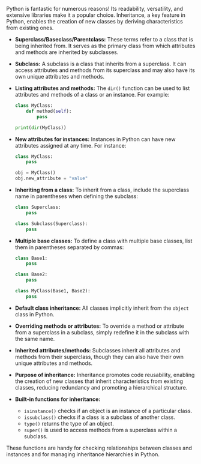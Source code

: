 Python is fantastic for numerous reasons! Its readability, versatility, and extensive libraries make it a popular choice. Inheritance, a key feature in Python, enables the creation of new classes by deriving characteristics from existing ones.

- **Superclass/Baseclass/Parentclass:** These terms refer to a class that is being inherited from. It serves as the primary class from which attributes and methods are inherited by subclasses.

- **Subclass:** A subclass is a class that inherits from a superclass. It can access attributes and methods from its superclass and may also have its own unique attributes and methods.

- **Listing attributes and methods:** The `dir()` function can be used to list attributes and methods of a class or an instance. For example:
  ```python
  class MyClass:
      def method(self):
          pass

  print(dir(MyClass))
  ```

- **New attributes for instances:** Instances in Python can have new attributes assigned at any time. For instance:
  ```python
  class MyClass:
      pass

  obj = MyClass()
  obj.new_attribute = "value"
  ```

- **Inheriting from a class:** To inherit from a class, include the superclass name in parentheses when defining the subclass:
  ```python
  class Superclass:
      pass

  class Subclass(Superclass):
      pass
  ```

- **Multiple base classes:** To define a class with multiple base classes, list them in parentheses separated by commas:
  ```python
  class Base1:
      pass

  class Base2:
      pass

  class MyClass(Base1, Base2):
      pass
  ```

- **Default class inheritance:** All classes implicitly inherit from the `object` class in Python.

- **Overriding methods or attributes:** To override a method or attribute from a superclass in a subclass, simply redefine it in the subclass with the same name.

- **Inherited attributes/methods:** Subclasses inherit all attributes and methods from their superclass, though they can also have their own unique attributes and methods.

- **Purpose of inheritance:** Inheritance promotes code reusability, enabling the creation of new classes that inherit characteristics from existing classes, reducing redundancy and promoting a hierarchical structure.

- **Built-in functions for inheritance:** 
  - `isinstance()` checks if an object is an instance of a particular class.
  - `issubclass()` checks if a class is a subclass of another class.
  - `type()` returns the type of an object.
  - `super()` is used to access methods from a superclass within a subclass.

These functions are handy for checking relationships between classes and instances and for managing inheritance hierarchies in Python.
